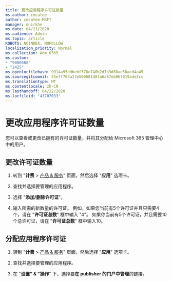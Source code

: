 ```yaml
---
title: 更改应用程序许可证数量
ms.author: cmcatee
author: cmcatee-MSFT
manager: mnirkhe
ms.date: 04/21/2020
ms.audience: Admin
ms.topic: article
ROBOTS: NOINDEX, NOFOLLOW
localization_priority: Normal
ms.collection: Adm_O365
ms.custom:
- "9000568"
- "2425"
ms.openlocfilehash: 9914a95ddbebf376e740b2d7b3d88ae58aed4a45
ms.sourcegitcommit: 55eff703a17e500681d8fa6a87eb067019ade3cc
ms.translationtype: MT
ms.contentlocale: zh-CN
ms.lasthandoff: 04/22/2020
ms.locfileid: "43707033"
---
```

# <a name="change-app-license-quantity"></a>更改应用程序许可证数量

您可以查看或更改已拥有的许可证数量，并将其分配给 Microsoft 365 管理中心中的用户。 

## <a name="to-change-license-quantity"></a>更改许可证数量

1. 转到 "**计费** > [产品 & 服务](https://go.microsoft.com/fwlink/p/?linkid=842054)" 页面，然后选择 "**应用**" 选项卡。

2. 查找并选择要管理的应用程序。  

3. 选择 "**添加/删除许可证**"。

4. 输入所需的新数量的许可证。 例如，如果您当前有5个许可证并且只需要4个，请在 "**许可证总数**" 框中输入 "4"。 如果你当前有5个许可证，并且需要10个总许可证，请在 "**许可证总数**" 框中输入10。

## <a name="to-assign-app-licenses"></a>分配应用程序许可证

1. 转到 "**计费** > [产品 & 服务](https://go.microsoft.com/fwlink/p/?linkid=842054)" 页面，然后选择 "**应用**" 选项卡。

2. 查找并选择要管理的应用程序。  

3. 在 "**设置" & "操作**" 下，选择要**在 publisher 的门户中管理**的链接。
